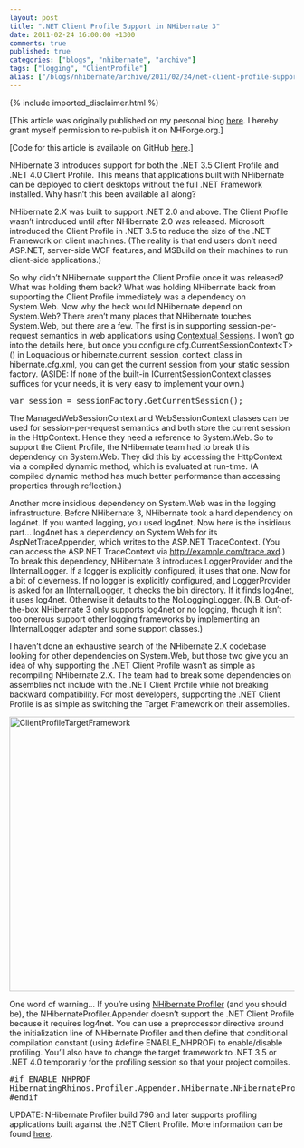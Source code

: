 ```yaml
---
layout: post
title: ".NET Client Profile Support in NHibernate 3"
date: 2011-02-24 16:00:00 +1300
comments: true
published: true
categories: ["blogs", "nhibernate", "archive"]
tags: ["logging", "ClientProfile"]
alias: ["/blogs/nhibernate/archive/2011/02/24/net-client-profile-support-in-nhibernate-3.aspx"]
---
```

<!-- more -->
{% include imported_disclaimer.html %}
<p>[This article was originally published on my personal blog <a href="http://jameskovacs.com/2011/02/24/net-client-profile-support-in-nhibernate-3/">here</a>. I hereby grant myself permission to re-publish it on NHForge.org.]</p>  <p>[Code for this article is available on GitHub <a href="https://github.com/JamesKovacs/NH3Features/tree/04-ClientProfileSupport">here</a>.]</p>  <p>NHibernate 3 introduces support for both the .NET 3.5 Client Profile and .NET 4.0 Client Profile. This means that applications built with NHibernate can be deployed to client desktops without the full .NET Framework installed. Why hasn’t this been available all along?</p>  <p>NHibernate 2.X was built to support .NET 2.0 and above. The Client Profile wasn’t introduced until after NHibernate 2.0 was released. Microsoft introduced the Client Profile in .NET 3.5 to reduce the size of the .NET Framework on client machines. (The reality is that end users don’t need ASP.NET, server-side WCF features, and MSBuild on their machines to run client-side applications.)</p>  <p>So why didn’t NHibernate support the Client Profile once it was released? What was holding them back? What was holding NHibernate back from supporting the Client Profile immediately was a dependency on System.Web. Now why the heck would NHibernate depend on System.Web? There aren’t many places that NHibernate touches System.Web, but there are a few. The first is in supporting session-per-request semantics in web applications using <a href="/doc/nh/en/index.html#architecture-current-session">Contextual Sessions</a>. I won’t go into the details here, but once you configure cfg.CurrentSessionContext&lt;T&gt;() in Loquacious or hibernate.current_session_context_class in hibernate.cfg.xml, you can get the current session from your static session factory. (ASIDE: If none of the built-in ICurrentSessionContext classes suffices for your needs, it is very easy to implement your own.)</p>  <pre class="brush: csharp;">var session = sessionFactory.GetCurrentSession();</pre>

<p>The ManagedWebSessionContext and WebSessionContext classes can be used for session-per-request semantics and both store the current session in the HttpContext. Hence they need a reference to System.Web. So to support the Client Profile, the NHibernate team had to break this dependency on System.Web. They did this by accessing the HttpContext via a compiled dynamic method, which is evaluated at run-time. (A compiled dynamic method has much better performance than accessing properties through reflection.)</p>

<p>Another more insidious dependency on System.Web was in the logging infrastructure. Before NHibernate 3, NHibernate took a hard dependency on log4net. If you wanted logging, you used log4net. Now here is the insidious part… log4net has a dependency on System.Web for its AspNetTraceAppender, which writes to the ASP.NET TraceContext. (You can access the ASP.NET TraceContext via <a href="http://example.com/trace.axd">http://example.com/trace.axd</a>.) To break this dependency, NHibernate 3 introduces LoggerProvider and the IInternalLogger. If a logger is explicitly configured, it uses that one. Now for a bit of cleverness. If no logger is explicitly configured, and LoggerProvider is asked for an IInternalLogger, it checks the bin directory. If it finds log4net, it uses log4net. Otherwise it defaults to the NoLoggingLogger. (N.B. Out-of-the-box NHibernate 3 only supports log4net or no logging, though it isn’t too onerous support other logging frameworks by implementing an IInternalLogger adapter and some support classes.)</p>

<p>I haven’t done an exhaustive search of the NHibernate 2.X codebase looking for other dependencies on System.Web, but those two give you an idea of why supporting the .NET Client Profile wasn’t as simple as recompiling NHibernate 2.X. The team had to break some dependencies on assemblies not include with the .NET Client Profile while not breaking backward compatibility. For most developers, supporting the .NET Client Profile is as simple as switching the Target Framework on their assemblies.</p>

<p><a href="/cfs-file.ashx/__key/CommunityServer.Blogs.Components.WeblogFiles/nhibernate/ClientProfileTargetFramework_5F00_26C98B5A.png"><img style="background-image: none; border-right-width: 0px; padding-left: 0px; padding-right: 0px; display: inline; border-top-width: 0px; border-bottom-width: 0px; border-left-width: 0px; padding-top: 0px" title="ClientProfileTargetFramework" border="0" alt="ClientProfileTargetFramework" src="/cfs-file.ashx/__key/CommunityServer.Blogs.Components.WeblogFiles/nhibernate/ClientProfileTargetFramework_5F00_thumb_5F00_3B6B1273.png" width="637" height="484" /></a></p>

<p>One word of warning… If you’re using <a href="http://nhprof.com">NHibernate Profiler</a> (and you should be), the NHibernateProfiler.Appender doesn’t support the .NET Client Profile because it requires log4net. You can use a preprocessor directive around the initialization line of NHibernate Profiler and then define that conditional compilation constant (using #define ENABLE_NHPROF) to enable/disable profiling. You’ll also have to change the target framework to .NET 3.5 or .NET 4.0 temporarily for the profiling session so that your project compiles.</p>

<pre class="brush: csharp;">#if ENABLE_NHPROF
HibernatingRhinos.Profiler.Appender.NHibernate.NHibernateProfiler.Initialize();
#endif</pre>

<p>UPDATE: NHibernate Profiler build 796 and later supports profiling applications built against the .NET Client Profile. More information can be found <a href="http://groups.google.com/group/nhprof/browse_frm/thread/3d2ff9dc83955156?hl=en">here</a>.</p>
